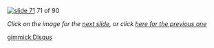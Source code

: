 [![slide 71](https://dl.dropboxusercontent.com/u/2977490/presentations/cookbook/img71.jpg)](72.md)
71 of 90

_Click on the image for the [next slide](72.md), or click [here for the previous one](70.md)_

[gimmick:Disqus](theodox-github)